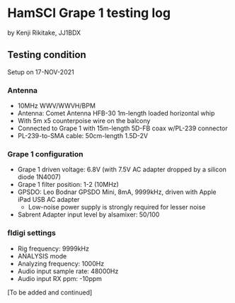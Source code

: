 # HamSCI Grape 1 testing log

by Kenji Rikitake, JJ1BDX

## Testing condition

Setup on 17-NOV-2021

### Antenna

* 10MHz WWV/WWVH/BPM
* Antenna: Comet Antenna HFB-30 1m-length loaded horizontal whip
* With 5m x5 counterpoise wire on the balcony
* Connected to Grape 1 with 15m-length 5D-FB coax w/PL-239 connector
* PL-239-to-SMA cable: 50cm-length 1.5D-2V

### Grape 1 configuration

* Grape 1 driven voltage: 6.8V (with 7.5V AC adapter dropped by a silicon diode 1N4007)
* Grape 1 filter position: 1-2 (10MHz)
* GPSDO: Leo Bodnar GPSDO Mini, 8mA, 9999kHz, driven with Apple iPad USB AC adapter
  - Low-noise power supply is strongly required for lesser noise
* Sabrent Adapter input level by alsamixer: 50/100

### fldigi settings

* Rig frequency: 9999kHz
* ANALYSIS mode
* Analyzing frequency: 1000Hz
* Audio input sample rate: 48000Hz
* Audio input RX ppm: -10ppm

[To be added and continued]

